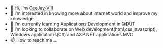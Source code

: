 - 👋 Hi, I’m <a href="" target="_blank">CeeJay-VIII</a>
- 👀 I’m interested in knowing more about internet world and improve my knowledge
- 🌱 I’m currently learning Applications Development in @DUT
- 💞️ I’m looking to collaborate on Web development(html,css,javascript), Windows applications(C#) and ASP.NET applications MVC
- 📫 How to reach me ...

<!---
CeeJay-VIII/CeeJay-VIII is a ✨ special ✨ repository because its `README.md` (this file) appears on your GitHub profile.
You can click the Preview link to take a look at your changes.
--->
